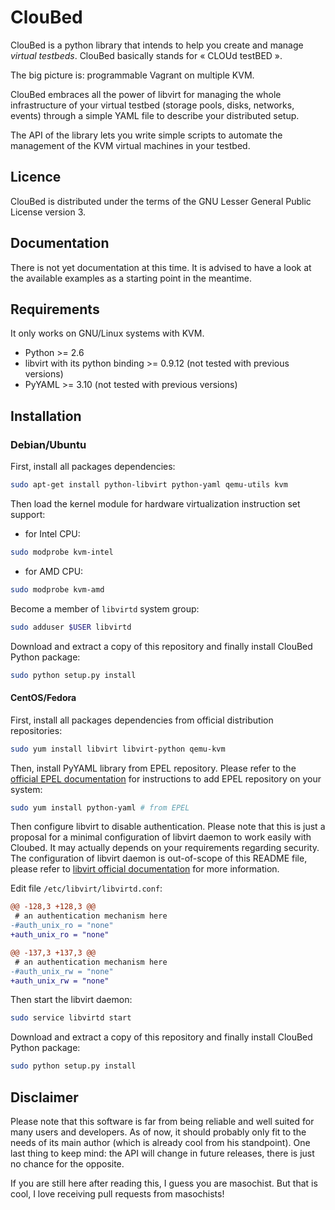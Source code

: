 ClouBed
=======

ClouBed is a python library that intends to help you create and manage *virtual
testbeds*. ClouBed basically stands for « CLOUd testBED ».

The big picture is: programmable Vagrant on multiple KVM.

ClouBed embraces all the power of libvirt for managing the whole infrastructure
of your virtual testbed (storage pools, disks, networks, events) through a
simple YAML file to describe your distributed setup.

The API of the library lets you write simple scripts to automate the management
of the KVM virtual machines in your testbed.

Licence
-------

ClouBed is distributed under the terms of the GNU Lesser General Public License
version 3.

Documentation
-------------

There is not yet documentation at this time. It is advised to have a look at the
available examples as a starting point in the meantime.

Requirements
------------

It only works on GNU/Linux systems with KVM.

* Python >= 2.6
* libvirt with its python binding >= 0.9.12 (not tested with previous versions)
* PyYAML >= 3.10 (not tested with previous versions)

Installation
------------

### Debian/Ubuntu

First, install all packages dependencies:

```sh
sudo apt-get install python-libvirt python-yaml qemu-utils kvm
```

Then load the kernel module for hardware virtualization instruction set support:

* for Intel CPU:

```sh
sudo modprobe kvm-intel
```

* for AMD CPU:

```sh
sudo modprobe kvm-amd
```

Become a member of `libvirtd` system group:

```sh
sudo adduser $USER libvirtd
```

Download and extract a copy of this repository and finally install ClouBed
Python package:

```sh
sudo python setup.py install
```

#### CentOS/Fedora

First, install all packages dependencies from official distribution
repositories:

```sh
sudo yum install libvirt libvirt-python qemu-kvm
```

Then, install PyYAML library from EPEL repository. Please refer to the [official
EPEL documentation](http://fedoraproject.org/wiki/EPEL) for instructions to add
EPEL repository on your system:

```sh
sudo yum install python-yaml # from EPEL
```

Then configure libvirt to disable authentication. Please note that this is just
a proposal for a minimal configuration of libvirt daemon to work easily with
Cloubed. It may actually depends on your requirements regarding security. The
configuration of libvirt daemon is out-of-scope of this README file, please
refer to
[libvirt official documentation](http://libvirt.org/auth.html#ACL_server_config)
for more information.

Edit file `/etc/libvirt/libvirtd.conf`:

```diff
@@ -128,3 +128,3 @@
 # an authentication mechanism here
-#auth_unix_ro = "none"
+auth_unix_ro = "none"

@@ -137,3 +137,3 @@
 # an authentication mechanism here
-#auth_unix_rw = "none"
+auth_unix_rw = "none"
```

Then start the libvirt daemon:

```sh
sudo service libvirtd start
```

Download and extract a copy of this repository and finally install ClouBed
Python package:

```sh
sudo python setup.py install
```

Disclaimer
----------

Please note that this software is far from being reliable and well suited for
many users and developers. As of now, it should probably only fit to the needs
of its main author (which is already cool from his standpoint). One last thing
to keep mind: the API will change in future releases, there is just no chance
for the opposite.

If you are still here after reading this, I guess you are masochist. But that
is cool, I love receiving pull requests from masochists!
